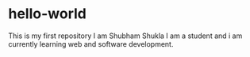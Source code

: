 # hello-world
This is my first repository
I am Shubham Shukla
I am a student and i am currently learning web and software development.
